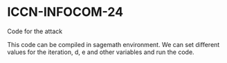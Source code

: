 # ICCN-INFOCOM-24
Code for the attack

This code can be compiled in sagemath environment.
We can set different values for the iteration, d, e and other variables and run the code.
